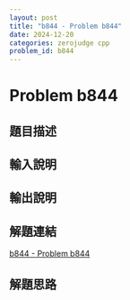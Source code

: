 ```yaml
---
layout: post
title: "b844 - Problem b844"
date: 2024-12-20
categories: zerojudge cpp
problem_id: b844
---
```


# Problem b844

## 題目描述



## 輸入說明



## 輸出說明



## 解題連結

[b844 - Problem b844](https://zerojudge.tw/ShowProblem?problemid=b844)

## 解題思路

